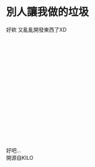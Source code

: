 ﻿# 別人讓我做的垃圾
好欸 又亂亂開發東西了XD
<br><br><br><br><br><br><br><br><br><br><br><br><br><br><br><br><br><br><br>
好吧...<br>
開源自KILO
